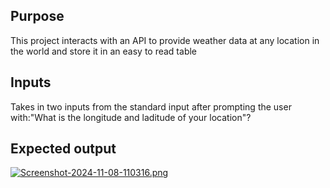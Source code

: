 ## Purpose
This project interacts with an API to provide weather data at any location in the world and store it in an easy to read table

## Inputs
Takes in two inputs from the standard input after prompting the user with:"What is the longitude and laditude of your location"?

## Expected output
[![Screenshot-2024-11-08-110316.png](https://i.postimg.cc/FRkC6ZVW/Screenshot-2024-11-08-110316.png)](https://postimg.cc/ftZvtYFm)
